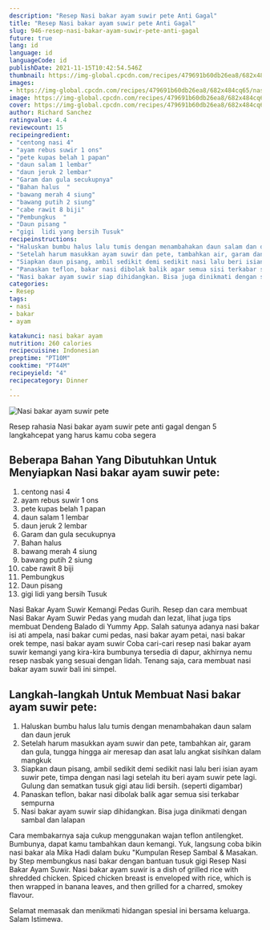 ```yaml
---
description: "Resep Nasi bakar ayam suwir pete Anti Gagal"
title: "Resep Nasi bakar ayam suwir pete Anti Gagal"
slug: 946-resep-nasi-bakar-ayam-suwir-pete-anti-gagal
future: true
lang: id
language: id
languageCode: id
publishDate: 2021-11-15T10:42:54.546Z 
thumbnail: https://img-global.cpcdn.com/recipes/479691b60db26ea8/682x484cq65/nasi-bakar-ayam-suwir-pete-foto-resep-utama.png
images:
- https://img-global.cpcdn.com/recipes/479691b60db26ea8/682x484cq65/nasi-bakar-ayam-suwir-pete-foto-resep-utama.png
image: https://img-global.cpcdn.com/recipes/479691b60db26ea8/682x484cq65/nasi-bakar-ayam-suwir-pete-foto-resep-utama.png
cover: https://img-global.cpcdn.com/recipes/479691b60db26ea8/682x484cq65/nasi-bakar-ayam-suwir-pete-foto-resep-utama.png
author: Richard Sanchez
ratingvalue: 4.4
reviewcount: 15
recipeingredient:
- "centong nasi 4"
- "ayam rebus suwir 1 ons"
- "pete kupas belah 1 papan"
- "daun salam 1 lembar"
- "daun jeruk 2 lembar"
- "Garam dan gula secukupnya"
- "Bahan halus  "
- "bawang merah 4 siung"
- "bawang putih 2 siung"
- "cabe rawit 8 biji"
- "Pembungkus  "
- "Daun pisang "
- "gigi  lidi yang bersih Tusuk"
recipeinstructions:
- "Haluskan bumbu halus lalu tumis dengan menambahakan daun salam dan daun jeruk"
- "Setelah harum masukkan ayam suwir dan pete, tambahkan air, garam dan gula, tungga hingga air meresap dan asat lalu angkat sisihkan dalam mangkuk"
- "Siapkan daun pisang, ambil sedikit demi sedikit nasi lalu beri isian ayam suwir pete, timpa dengan nasi lagi setelah itu beri ayam suwir pete lagi. Gulung dan sematkan tusuk gigi atau lidi bersih. (seperti digambar)"
- "Panaskan teflon, bakar nasi dibolak balik agar semua sisi terkabar sempurna"
- "Nasi bakar ayam suwir siap dihidangkan. Bisa juga dinikmati dengan sambal dan lalapan"
categories:
- Resep
tags:
- nasi
- bakar
- ayam

katakunci: nasi bakar ayam 
nutrition: 260 calories
recipecuisine: Indonesian
preptime: "PT10M"
cooktime: "PT44M"
recipeyield: "4"
recipecategory: Dinner
. 
---
```



![Nasi bakar ayam suwir pete](https://img-global.cpcdn.com/recipes/479691b60db26ea8/682x484cq65/nasi-bakar-ayam-suwir-pete-foto-resep-utama.png)

Resep rahasia Nasi bakar ayam suwir pete  anti gagal dengan 5 langkahcepat yang harus kamu coba segera

<!--inarticleads1-->

## Beberapa Bahan Yang Dibutuhkan Untuk Menyiapkan Nasi bakar ayam suwir pete:

1. centong nasi 4
1. ayam rebus suwir 1 ons
1. pete kupas belah 1 papan
1. daun salam 1 lembar
1. daun jeruk 2 lembar
1. Garam dan gula secukupnya
1. Bahan halus  
1. bawang merah 4 siung
1. bawang putih 2 siung
1. cabe rawit 8 biji
1. Pembungkus  
1. Daun pisang 
1. gigi  lidi yang bersih Tusuk

Nasi Bakar Ayam Suwir Kemangi Pedas Gurih. Resep dan cara membuat Nasi Bakar Ayam Suwir Pedas yang mudah dan lezat, lihat juga tips membuat Dendeng Balado di Yummy App. Salah satunya adanya nasi bakar isi ati ampela, nasi bakar cumi pedas, nasi bakar ayam petai, nasi bakar orek tempe, nasi bakar ayam suwir Coba cari-cari resep nasi bakar ayam suwir kemangi yang kira-kira bumbunya tersedia di dapur, akhirnya nemu resep nasbak yang sesuai dengan lidah. Tenang saja, cara membuat nasi bakar ayam suwir bali ini simpel. 

<!--inarticleads2-->

## Langkah-langkah Untuk Membuat Nasi bakar ayam suwir pete:

1. Haluskan bumbu halus lalu tumis dengan menambahakan daun salam dan daun jeruk
1. Setelah harum masukkan ayam suwir dan pete, tambahkan air, garam dan gula, tungga hingga air meresap dan asat lalu angkat sisihkan dalam mangkuk
1. Siapkan daun pisang, ambil sedikit demi sedikit nasi lalu beri isian ayam suwir pete, timpa dengan nasi lagi setelah itu beri ayam suwir pete lagi. Gulung dan sematkan tusuk gigi atau lidi bersih. (seperti digambar)
1. Panaskan teflon, bakar nasi dibolak balik agar semua sisi terkabar sempurna
1. Nasi bakar ayam suwir siap dihidangkan. Bisa juga dinikmati dengan sambal dan lalapan


Cara membakarnya saja cukup menggunakan wajan teflon antilengket. Bumbunya, dapat kamu tambahkan daun kemangi. Yuk, langsung coba bikin nasi bakar ala Mika Hadi dalam buku &#34;Kumpulan Resep Sambal &amp; Masakan. by Step membungkus nasi bakar dengan bantuan tusuk gigi Resep Nasi Bakar Ayam Suwir. Nasi bakar ayam suwir is a dish of grilled rice with shredded chicken. Spiced chicken breast is enveloped with rice, which is then wrapped in banana leaves, and then grilled for a charred, smokey flavour. 

Selamat memasak dan menikmati hidangan spesial ini bersama keluarga. Salam Istimewa.
